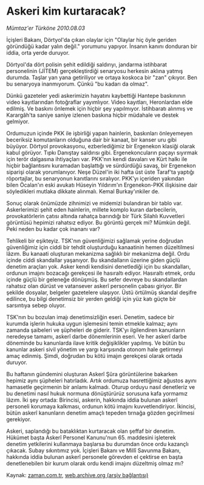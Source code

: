 # Askeri kim kurtaracak?

*Mümtaz'er Türköne 2010.08.03*

<td class="columnist-detail">
<p>İçişleri Bakanı, Dörtyol'da çıkan olaylar için "Olaylar hiç öyle geriden göründüğü kadar yalın değil." yorumunu yapıyor. İnsanın kanını donduran bir iddia, orta yerde duruyor.</p>
<p>
<div id="haberMetinDiv">
<p>Dörtyol'da dört polisin şehit edildiği saldırıyı, jandarma istihbarat personelinin (JİTEM) gerçekleştirdiği senaryosu herkesin aklına yatmış durumda. Taşlar yan yana getiriliyor ve ortaya koskoca bir "zan" çıkıyor. Ben bu senaryoya inanmıyorum. Çünkü "bu kadarı da olmaz".
<p>Dünkü gazeteler yedi askerimizin hayatını kaybettiği Hantepe baskınının video kayıtlarından fotoğraflar yayımlıyor. Video kayıtları, Heronlardan elde edilmiş. Ve baskını önlemek için hiçbir şey yapılmıyor. İstihbaratı alınmış ve Karargâh'ta saniye saniye izlenen baskına hiçbir müdahale ve destek gelmiyor.
<p> Ordumuzun içinde PKK ile işbirliği yapan hainlerin, baskınları önleyemeyen beceriksiz komutanların olduğuna dair bir kanaat, bir kanser uru gibi büyüyor. Dörtyol provokasyonu, ezberlediğimiz bir Ergenekon klasiği olarak kabul görüyor. Tıpkı Danıştay saldırısı gibi. Ergenekoncuların paçayı sıyırmak için terör dalgasına ihtiyaçları var. PKK'nın kendi davaları ve Kürt halkı ile hiçbir bağlantısını kuramadan başlattığı ve sürdürdüğü savaş, bir Ergenekon siparişi olarak yorumlanıyor. Neşe Düzel'in iki hafta üst üste Taraf'ta yaptığı röportajlar, bu senaryonun kanıtlarını sıralıyor. PKK'yı içeriden yakından bilen Öcalan'ın eski avukatı Hüseyin Yıldırım'ın Ergenekon-PKK ilişkisine dair söyledikleri mutlaka dikkate alınmalı. Kemal Burkay'ınkiler de.
<p>Sonuç olarak önümüzde zihnimizi ve midemizi bulandıran bir tablo var. Askerlerimizi şehit eden hainlerin, millete komplo kuran darbecilerin, provokatörlerin çatısı altında rahatça barındığı bir Türk Silahlı Kuvvetleri görüntüsü hepimizi rahatsız ediyor. Bu görüntü gerçek mi? Mümkün değil. Peki neden bu kadar çok inananı var?
<p>Tehlikeli bir eşikteyiz. TSK'nın güvenliğimizi sağlamak yerine doğrudan güvenliğimiz için ciddi bir tehdit oluşturduğu kanaatinin hemen düzeltilmesi lâzım. Bu kanaati oluşturan mekanizma sağlıklı bir mekanizma değil. Ordu içinde ciddi skandallar yaşanıyor. Bu skandalların üzerine giden güçlü denetim araçları yok. Asker kendi kendisini denetlediği için bu skandalları, ordunun imajını bozacağı gerekçesi ile hasıraltı ediyor. Hasıraltı etmek, ordu içinde güçlü bir geleneğe dönüşmüş. Bu sefer devreye bu skandallardan rahatsız olan dürüst ve vatansever askerî personelin çabası giriyor. Bir şekilde dosyalar, belgeler gazetelere ulaşıyor. Üstü örtülmüş skandal deşifre edilince, bu bilgi denetimsiz bir yerden geldiği için yüz katı güçte bir sarsıntıya sebep oluyor.
<p>TSK'nın bu bozulan imajı denetimsizliğin eseri. Denetim, sadece bir kurumda işlerin hukuka uygun işlemesini temin etmekle kalmaz; aynı zamanda şaibeleri ve şüpheleri de giderir. TSK'yı ilgilendiren kanunların neredeyse tamamı, askerî darbe dönemlerinin eseri. Ve her askerî darbe döneminde bu kanunlarda ilave kritik değişiklikler yapılmış. Ve bütün bu kanunlar askeri sivil yönetim ve yargı karşısında otonom hale getirmeyi amaç edinmiş. Şimdi, doğrudan bu kötü imajın gerekçesi olarak ortada duruyor.
<p>Bu haftanın gündemini oluşturan Askerî Şûra görüntülerine bakarken hepimiz aynı şüpheleri hatırladık. Artık ordumuza hasrettiğimiz ağustos ayını hamasetle geçirmenin bir anlamı kalmadı. Oturup orduyu nasıl denetleriz ve bu denetimi nasıl hukuk normuna dönüştürürüz sorusuna kafa yormamız lâzım. İki şey ortada: Birincisi, askerin, hakkında iddia bulunan askerî personeli korumaya kalkması, ordunun kötü imajını kuvvetlendiriyor. İkincisi, bütün askerî kanunların denetim amaçlı tepeden tırnağa gözden geçirilmesi gerekiyor.
<p>Askeri, saplandığı bu bataklıktan kurtaracak olan şeffaf bir denetim. Hükümet başta Askerî Personel Kanunu'nun 65. maddesini işleterek denetim yetkilerini kullanmaya başlarsa bu durumdan önce ordu kazançlı çıkacak. Subay sıkıntımız yok. İçişleri Bakanı ve Millî Savunma Bakanı, hakkında iddia bulunan askerî personele görevden el çektirse en başta denetlenebilen bir kurum olarak ordu kendi imajını düzeltmiş olmaz mı?</p></p></p></p></p></p></p></p></div>
</p>
<a href="http://web.archive.org/web/20110106005324/mailto:m.turkone@zaman.com.tr">
</a></td>

Kaynak: [zaman.com.tr](http://zaman.com.tr/yazar.do?yazino=1011668), [web.archive.org (arşiv bağlantısı)](http://web.archive.org/web/20110106005324/http://www.zaman.com.tr/yazar.do?yazino=1011668)
